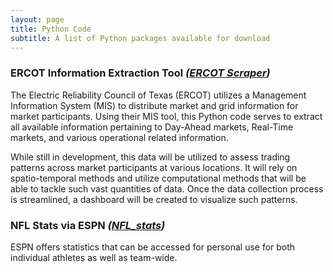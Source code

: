 ```yaml
---
layout: page
title: Python Code
subtitle: A list of Python packages available for download
---
```


### ERCOT Information Extraction Tool *(<a href="https://github.com/johnschwenck/ERCOT_scraper" target="_blank">ERCOT Scraper</a>)*
The Electric Reliability Council of Texas (ERCOT) utilizes a Management Information System (MIS) to distribute market and grid information for market participants. Using their MIS tool, this Python code serves to extract all available information pertaining to Day-Ahead markets, Real-Time markets, and various operational related information.

While still in development, this data will be utilized to assess trading patterns across market participants at various locations. It will rely on spatio-temporal methods and utilize computational methods that will be able to tackle such vast quantities of data. Once the data collection process is streamlined, a dashboard will be created to visualize such patterns.

### NFL Stats via ESPN *([NFL_stats](https://github.com/johnschwenck/ERCOT_scraper))*
ESPN offers statistics that can be accessed for personal use for both individual athletes as well as team-wide.
